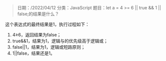 > 日期：/2022/04/12
分类：JavaScript
题目：let a = 4 >= 6 || true && 1 || false;的结果是什么？

这个表达式的最终结果是1，执行过程如下：

1. 4≥6，返回结果为false；
2. true&&1，结果为1，逻辑与的优先级高于逻辑或；
3. false||1，结果为1，逻辑或短路原则；
4. 1||false，结果还是1。